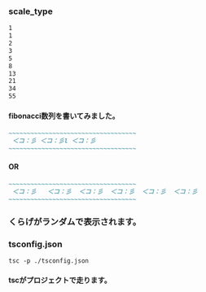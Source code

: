 ### scale_type

```markdown
1
1
2
3
5
8
13
21
34
55
```

#### fibonacci数列を書いてみました。

```markdown
~~~~~~~~~~~~~~~~~~~~~~~~~~~~~~~~~~~
 ＜コ：彡 ＜コ：彡l ＜コ：彡 
~~~~~~~~~~~~~~~~~~~~~~~~~~~~~~~~~~~
```

#### OR

```markdown
~~~~~~~~~~~~~~~~~~~~~~~~~~~~~~~~~~~
 ＜コ：彡   ＜コ：彡  ＜コ：彡  ＜コ：彡  ＜コ：彡  ＜コ：彡  
~~~~~~~~~~~~~~~~~~~~~~~~~~~~~~~~~~~
```

### くらげがランダムで表示されます。

### tsconfig.json

```markdown
tsc -p ./tsconfig.json
```

#### tscがプロジェクトで走ります。

